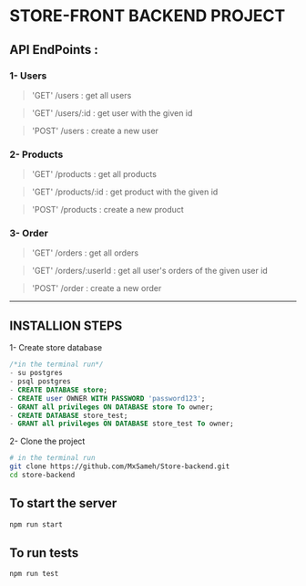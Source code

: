 # STORE-FRONT BACKEND PROJECT

## API EndPoints :

### 1- Users
> 'GET' /users : get all users

> 'GET' /users/:id : get user with the given id

> 'POST'  /users : create a new user

### 2- Products
> 'GET' /products : get all products

> 'GET' /products/:id : get product with the given id

> 'POST'  /products : create a new product
### 3- Order
> 'GET' /orders : get all orders

> 'GET' /orders/:userId : get all user's orders of the given user id

> 'POST'  /order : create a new order

---
## INSTALLION STEPS
1- Create store database
```sql
/*in the terminal run*/
- su postgres
- psql postgres
- CREATE DATABASE store;
- CREATE user OWNER WITH PASSWORD 'password123';
- GRANT all privileges ON DATABASE store To owner;
- CREATE DATABASE store_test;
- GRANT all privileges ON DATABASE store_test To owner;
```
2- Clone the project
```bash
# in the terminal run
git clone https://github.com/MxSameh/Store-backend.git
cd store-backend
```
## To start the server

```bash
npm run start
```

## To run tests 
```bash
npm run test
```